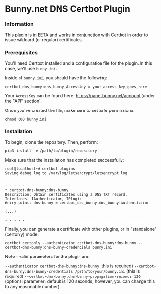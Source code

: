 # Bunny.net DNS Certbot Plugin

### Information

This plugin is in BETA and works in conjunction with Certbot in order to issue wildcard (or regular) certificates. 

### Prerequisites

You'll need Certbot installed and a configuration file for the plugin. In this case, we'll use `bunny.ini`.

Inside of `bunny.ini`, you should have the following:

    certbot_dns_bunny:dns_bunny_AccessKey = your_access_key_goes_here

Your `AccessKey` can be found here: https://panel.bunny.net/account (under the "API" section).

Once you've created the file, make sure to set safe permissions:

    chmod 600 bunny.ini

### Installation

To begin, clone the repository. Then, perform:

    pip3 install -e /path/to/plugin/repository

Make sure that the installation has completed successfully:

    root@localhost~# certbot plugins
    Saving debug log to /var/log/letsencrypt/letsencrypt.log

    - - - - - - - - - - - - - - - - - - - - - - - - - - - - - - - - - - - - - - - -
    * certbot-dns-bunny:dns-bunny
    Description: Obtain certificates using a DNS TXT record.
    Interfaces: IAuthenticator, IPlugin
    Entry point: dns-bunny = certbot_dns_bunny.dns_bunny:Authenticator

    (...)
    - - - - - - - - - - - - - - - - - - - - - - - - - - - - - - - - - - - - - - - -

Finally, you can generate a certificate with other plugins, or in "standalone" (certonly) mode:

    certbot certonly --authenticator certbot-dns-bunny:dns-bunny --certbot-dns-bunny:dns-bunny-credentials bunny.ini

Note - valid parameters for the plugin are:

`--authenticator certbot-dns-bunny:dns-bunny` (this is required)
`--certbot-dns-bunny:dns-bunny-credentials /path/to/your/bunny.ini` (this is required)
`--certbot-dns-bunny:dns-bunny-propagation-seconds 120` (optional parameter; default is 120 seconds, however, you can change this to any reasonable number)
